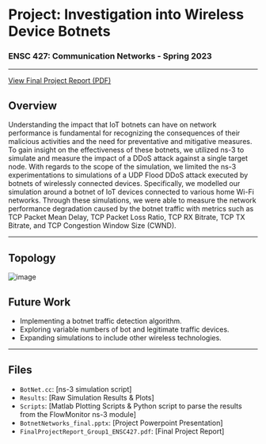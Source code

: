 # Project: Investigation into Wireless Device Botnets

### ENSC 427: Communication Networks - Spring 2023

---

[View Final Project Report (PDF)](https://github.com/jacobaforrest/427_project/blob/main/FinalProjectReport_Group1_ENSC427.pdf)

## Overview

Understanding the impact that IoT botnets can have on network performance is fundamental for recognizing the consequences of their malicious activities and the need for preventative and mitigative measures. To gain insight on the effectiveness of these botnets, we utilized ns-3 to simulate and measure the impact of a DDoS attack against a single target node. With regards to the scope of the simulation, we limited the ns-3 experimentations to simulations of a UDP Flood DDoS attack executed by botnets of wirelessly connected devices. Specifically, we modelled our simulation around a botnet of IoT devices connected to various home Wi-Fi networks. Through these simulations, we were able to measure the network performance degradation caused by the botnet traffic with metrics such as TCP Packet Mean Delay, TCP Packet Loss Ratio, TCP RX Bitrate, TCP TX Bitrate, and TCP Congestion Window Size (CWND).

---

## Topology

![image](https://github.com/jacobaforrest/427_project/assets/91097464/1b8af5ab-9a56-4280-a465-c778af38a8b7)


## Future Work

- Implementing a botnet traffic detection algorithm.
- Exploring variable numbers of bot and legitimate traffic devices.
- Expanding simulations to include other wireless technologies.

---

## Files

- `BotNet.cc`: [ns-3 simulation script]
- `Results`: [Raw Simulation Results & Plots]
- `Scripts`: [Matlab Plotting Scripts & Python script to parse the results from the FlowMonitor ns-3 module]
- `BotnetNetworks_final.pptx`: [Project Powerpoint Presentation]
- `FinalProjectReport_Group1_ENSC427.pdf`: [Final Project Report]
